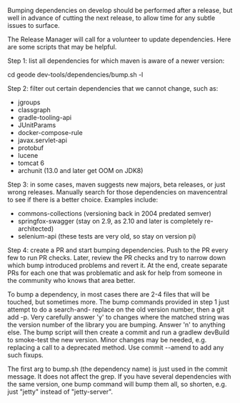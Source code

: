 Bumping dependencies on develop should be performed after a release, but well in advance
of cutting the next release, to allow time for any subtle issues to surface.

The Release Manager will call for a volunteer to update dependencies.  Here are some 
scripts that may be helpful.

Step 1: list all dependencies for which maven is aware of a newer version:

cd geode
dev-tools/dependencies/bump.sh -l

Step 2: filter out certain dependencies that we cannot change, such as:
- jgroups
- classgraph
- gradle-tooling-api
- JUnitParams
- docker-compose-rule
- javax.servlet-api
- protobuf
- lucene
- tomcat 6
- archunit (13.0 and later get OOM on JDK8)

Step 3: in some cases, maven suggests new majors, beta releases, or just wrong releases.
Manually search for those dependencies on mavencentral to see if there is a better choice.
Examples include:
- commons-collections (versioning back in 2004 predated semver)
- springfox-swagger (stay on 2.9, as 2.10 and later is completely re-architected)
- selenium-api (these tests are very old, so stay on version pi)

Step 4: create a PR and start bumping dependencies.  Push to the PR every few to run PR
checks.  Later, review the PR checks and try to narrow down which bump introduced problems
and revert it.  At the end, create separate PRs for each one that was problematic and ask
for help from someone in the community who knows that area better.

To bump a dependency, in most cases there are 2-4 files that will be touched, but
sometimes more.  The bump commands provided in step 1 just attempt to do a search-and-
replace on the old version number, then a git add -p.  Very carefully answer 'y' to
changes where the matched string was the version number of the library you are bumping.
Answer 'n' to anything else.  The bump script will then create a commit and run a gradlew
devBuild to smoke-test the new version.  Minor changes may be needed, e.g. replacing a
call to a deprecated method.  Use commit --amend to add any such fixups.

The first arg to bump.sh (the dependency name) is just used in the commit message.  It
does not affect the grep.  If you have several dependencies with the same version, one 
bump command will bump them all, so shorten, e.g. just "jetty" instead of "jetty-server".